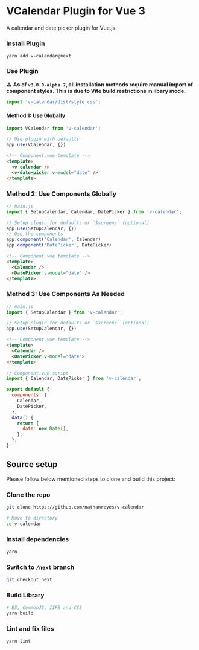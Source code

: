 # VCalendar Plugin for Vue 3

A calendar and date picker plugin for Vue.js.

### Install Plugin

```shell
yarn add v-calendar@next
```

### Use Plugin

:warning: **As of `v3.0.0-alpha.7`, all installation methods require manual import of component styles. This is due to Vite build restrictions in libary mode.**

```js
import 'v-calendar/dist/style.css';
```

#### Method 1: Use Globally

```js
import VCalendar from 'v-calendar';

// Use plugin with defaults
app.use(VCalendar, {})
```

```html
<!-- Component.vue template -->
<template>
  <v-calendar />
  <v-date-picker v-model="date" />
</template>
```

### Method 2: Use Components Globally

```js
// main.js
import { SetupCalendar, Calendar, DatePicker } from 'v-calendar';

// Setup plugin for defaults or `$screens` (optional)
app.use(SetupCalendar, {})
// Use the components
app.component('Calendar', Calendar)
app.component('DatePicker', DatePicker)
```

```html
<!-- Component.vue template -->
<template>
  <Calendar />
  <DatePicker v-model="date" />
</template>
```

### Method 3: Use Components As Needed

```js
// main.js
import { SetupCalendar } from 'v-calendar';

// Setup plugin for defaults or `$screens` (optional)
app.use(SetupCalendar, {})
```

```html
<!-- Component.vue template -->
<template>
  <Calendar />
  <DatePicker v-model="date">
</template>
```

```js
// Component.vue script
import { Calendar, DatePicker } from 'v-calendar';

export default {
  components: {
    Calendar,
    DatePicker,
  },
  data() {
    return {
      date: new Date(),
    };
  },
}
```

## Source setup

Please follow below mentioned steps to clone and build this project:

### Clone the repo

```sh
git clone https://github.com/nathanreyes/v-calendar

# Move to directory
cd v-calendar
```

### Install dependencies

```sh
yarn
```

### Switch to `/next` branch

```sh
git checkout next
```

### Build Library

```sh
# ES, CommonJS, IIFE and CSS
yarn build
```

### Lint and fix files

```sh
yarn lint
```
